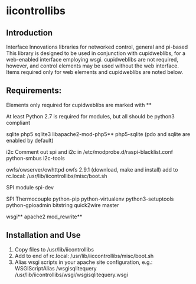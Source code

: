 iicontrollibs
=============================================

## Introduction

Interface Innovations libraries for networked control, general and pi-based
This library is designed to be used in conjunction with cupidweblibs, for a web-enabled interface employing wsgi. cupidweblibs are not required, however, and control elements may be used without the web interface. Items required only for web elements and cupidweblibs are noted below. 

## Requirements:

Elements only required for cupidweblibs are marked with **

At least Python 2.7 is required for modules, but all should be python3 compliant

sqlite
    php5
    sqlite3
    libapache2-mod-php5**
    php5-sqlite
    (pdo and sqlite are enabled by default)

i2c
    Comment out spi and i2c in /etc/modprobe.d/raspi-blacklist.conf
    python-smbus
    i2c-tools

owfs/owserver/owhttpd
    owfs 2.9.1 (download, make and install)
    add to rc.local: /usr/lib/iicontrollibs/misc/boot.sh

SPI module
    spi-dev

SPI Thermocouple
    python-pip
    python-virtualenv
    python3-setuptools
    python-gpioadmin
    bitstring
    quick2wire master

wsgi**
    apache2 mod_rewrite**

## Installation and Use

1. Copy files to /usr/lib/iicontrollibs
2. Add to end of rc.local:
        /usr/lib/iiccontrollibs/misc/boot.sh
3. Alias wsgi scripts in your apache site configuration, e.g.:
        WSGIScriptAlias /wsgisqlitequery /usr/lib/iicontrollibs/wsgi/wsgisqlitequery.wsgi

